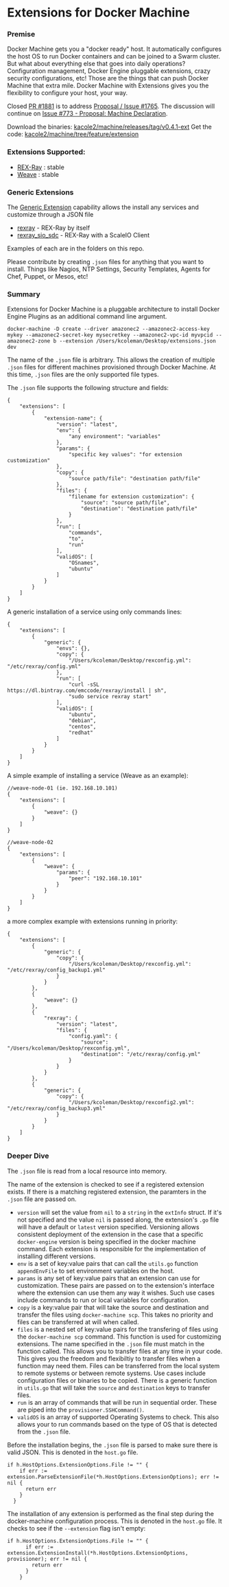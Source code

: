 # Extensions for Docker Machine

### Premise
Docker Machine gets you a "docker ready" host. It automatically configures the host OS to run Docker containers and can be joined to a Swarm cluster. But what about everything else that goes into daily operations? Configuration management, Docker Engine pluggable extensions, crazy security configurations, etc! Those are the things that can push Docker Machine that extra mile. Docker Machine with Extensions gives you the flexibility to configure your host, your way.

Closed [PR #1881](https://github.com/docker/machine/pull/1881) is to address [Proposal / Issue #1765](https://github.com/docker/machine/issues/1765). The discussion will continue on [Issue #773 - Proposal: Machine Declaration](https://github.com/docker/machine/issues/773).

Download the binaries: [kacole2/machine/releases/tag/v0.4.1-ext](https://github.com/kacole2/machine/releases/tag/v0.4.1-ext)
Get the code: [kacole2/machine/tree/feature/extension](https://github.com/kacole2/machine/tree/feature/extension)

### Extensions Supported:
  - [REX-Ray](https://github.com/emccode/rexray) : stable
  - [Weave](https://github.com/weaveworks/weave) : stable

### Generic Extensions
The [Generic Extension](generic/) capability allows the install any services and customize through a JSON file
  - [rexray](generic/rexray.json) - REX-Ray by itself
  - [rexray_sio_sdc](generic/rexray_sio_sdc) - REX-Ray with a ScaleIO Client


Examples of each are in the folders on this repo.

Please contribute by creating `.json` files for anything that you want to install. Things like Nagios, NTP Settings, Security Templates, Agents for Chef, Puppet, or Mesos, etc!

### Summary
Extensions for Docker Machine is a pluggable architecture to install Docker Engine Plugins as an additional command line argument.

```
docker-machine -D create --driver amazonec2 --amazonec2-access-key mykey --amazonec2-secret-key mysecretkey --amazonec2-vpc-id myvpcid --amazonec2-zone b --extension /Users/kcoleman/Desktop/extensions.json dev
```

The name of the `.json` file is arbitrary. This allows the creation of multiple `.json` files for different machines provisioned through Docker Machine. At this time, `.json` files are the only supported file types.

The `.json` file supports the following structure and fields:
```
{
    "extensions": [
        {
            "extension-name": {
                "version": "latest",
                "env": {
                    "any environment": "variables"
                },
                "params": {
                    "specific key values": "for extension customization"
                },
                "copy": {
                    "source path/file": "destination path/file"
                },
                "files": {
                    "filename for extension customization": {
                        "source": "source path/file",
                        "destination": "destination path/file"
                    }
                },
                "run": [
                    "commands",
                    "to",
                    "run"
                ],
                "validOS": [
                    "OSnames",
                    "ubuntu"
                ]
            }
        }
    ]
}
```

A generic installation of a service using only commands lines:
```
{
    "extensions": [
        {
            "generic": {
                "envs": {},
                "copy": {
                    "/Users/kcoleman/Desktop/rexconfig.yml": "/etc/rexray/config.yml"
                },
                "run": [
                    "curl -sSL https://dl.bintray.com/emccode/rexray/install | sh",
                    "sudo service rexray start"
                ],
                "validOS": [
                    "ubuntu",
                    "debian",
                    "centos",
                    "redhat"
                ]
            }
        }
    ]
}
```

A simple example of installing a service (Weave as an example):
```
//weave-node-01 (ie. 192.168.10.101)
{
    "extensions": [
        {
            "weave": {}
        }
    ]
}
```

```
//weave-node-02
{
    "extensions": [
        {
            "weave": {
                "params": {
                    "peer": "192.168.10.101"
                }
            }
        }
    ]
}
```

a more complex example with extensions running in priority:
```
{
    "extensions": [
        {
            "generic": {
                "copy": {
                    "/Users/kcoleman/Desktop/rexconfig.yml": "/etc/rexray/config_backup1.yml"
                }
            }
        },
        {
            "weave": {}
        },
        {
            "rexray": {
                "version": "latest",
                "files": {
                    "config.yaml": {
                        "source": "/Users/kcoleman/Desktop/rexconfig.yml",
                        "destination": "/etc/rexray/config.yml"
                    }
                }
            }
        },
        {
            "generic": {
                "copy": {
                    "/Users/kcoleman/Desktop/rexconfig2.yml": "/etc/rexray/config_backup3.yml"
                }
            }
        }
    ]
}
```

### Deeper Dive
The `.json` file is read from a local resource into memory.

The name of the extension is checked to see if a registered extension exists. If there is a matching registered extension, the paramters in the `.json` file are passed on.
  - `version` will set the value from `nil` to a `string` in the `extInfo` struct. If it's not specified and the value `nil` is passed along, the extension's `.go` file will have a default or `latest` version specified. Versioning allows consistent deployment of the extension in the case that a specific `docker-engine` version is being specified in the docker machine command. Each extension is responsible for the implementation of installing different versions.
  - `env` is a set of key:value pairs that can call the `utils.go` function `appendEnvFile` to set environment variables on the host.
  - `params` is any set of key:value pairs that an extension can use for customization. These pairs are passed on to the extension's interface where the extension can use them any way it wishes. Such use cases include commands to run or local variables for configuration.
  - `copy` is a key:value pair that will take the source and destination and transfer the files using `docker-machine scp`. This takes no priority and files can be transferred at will when called.
  - `files` is a nested set of key:value pairs for the transfering of files using the `docker-machine scp` command. This function is used for customizing extensions. The name specified in the `.json` file must match in the function called. This allows you to transfer files at any time in your code. This gives you the freedom and flexibiltiy to transfer files when a function may need them. Files can be transferred from the local system to remote systems or between remote systems. Use cases include configuration files or binaries to be copied. There is a generic function in `utils.go` that will take the `source` and `destination` keys to transfer files.
  - `run` is an array of commands that will be run in sequential order. These are piped into the `provisioner.SSHCommand()`.
  - `validOS` is an array of supported Operating Systems to check. This also allows your to run commands based on the type of OS that is detected from the `.json` file.

Before the installation begins, the `.json` file is parsed to make sure there is valid JSON. This is denoted in the `host.go` file.
```
if h.HostOptions.ExtensionOptions.File != "" {
    if err := extension.ParseExtensionFile(*h.HostOptions.ExtensionOptions); err != nil {
      return err
    }
  }
```

The installation of any extension is performed as the final step during the docker-machine configuration process. This is denoted in the `host.go` file. It checks to see if the `--extension` flag isn't empty:
```
if h.HostOptions.ExtensionOptions.File != "" {
      if err := extension.ExtensionInstall(*h.HostOptions.ExtensionOptions, provisioner); err != nil {
        return err
      }
    }
```
